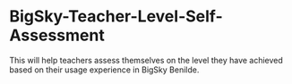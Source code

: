 # BigSky-Teacher-Level-Self-Assessment
This will help teachers assess themselves on the level they have achieved based on their usage experience in BigSky Benilde.
